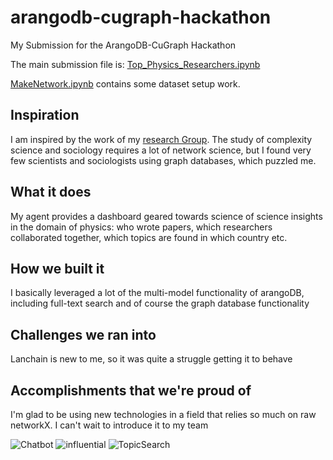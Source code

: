# arangodb-cugraph-hackathon
My Submission for the ArangoDB-CuGraph Hackathon


The main submission file is: [Top_Physics_Researchers.ipynb](Top_Physics_Researchers.ipynb)

[MakeNetwork.ipynb](MakeNetwork.ipynb) contains some dataset setup work.

## Inspiration
I am inspired by the work of my [research Group](https://networkinequality.com/).  The study of complexity science and sociology requires a lot of network science, but I found very few scientists and sociologists using graph databases, which puzzled me.

## What it does
My agent provides a dashboard geared towards science of science insights in the domain of physics: who wrote papers, which researchers collaborated together, which topics are found in which country etc.

## How we built it
I basically leveraged a lot of the multi-model functionality of arangoDB, including full-text search and of course the graph database functionality

## Challenges we ran into
Lanchain is new to me, so it was quite a struggle getting it to behave

## Accomplishments that we're proud of
I'm glad to be using new technologies in a field that relies so much on raw networkX.  I can't wait to introduce it to my team

![Chatbot](https://github.com/user-attachments/assets/2e2f6ff1-4f8a-4874-b59f-72e12cf81155)
![influential](https://github.com/user-attachments/assets/f10517df-0c45-4c32-a525-2400c407f755)
![TopicSearch](https://github.com/user-attachments/assets/75d07664-a81c-4885-a73d-d683ecc40224)
